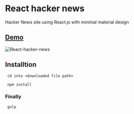 # React hacker news

Hacker News site using React.js with minimal material design

## [Demo](https://gokulkrishh.github.io/demo/ReactJS/hacker-news/)

![React-hacker-news](https://github.com/gokulkrishh/React-hacker-news/raw/master/app/images/screenshot.png "React hacker news")

## Installtion

```
 cd into <downloaded file path>
```

```
 npm install
```

### Finally

```
 gulp
```


